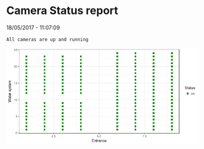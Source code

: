 Camera Status report
================
18/05/2017 - 11:07:09

    All cameras are up and running

![](camreport_files/figure-markdown_github/unnamed-chunk-2-1.png)
